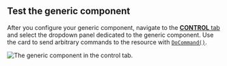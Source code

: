 ## Test the generic component

After you configure your generic component, navigate to the [**CONTROL** tab](/app/fleet/control/) and select the dropdown panel dedicated to the generic component.
Use the card to send arbitrary commands to the resource with [`DoCommand()`](/machine/components/generic/#docommand).

![The generic component in the control tab.](/machine/components/generic/generic-control.png)
